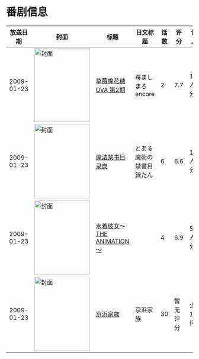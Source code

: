 # 番剧信息

|放送日期|封面|标题|日文标题|话数|评分|评分人数|
|---|---|---|---|---|---|---|
|2009-01-23|<img src="//lain.bgm.tv/pic/cover/c/1e/05/918_bkFUu.jpg" alt="封面" style="width:150px;height:200px;object-fit:cover;">|[草莓棉花糖 OVA 第2期](https://bangumi.tv/subject/918)|苺ましまろ encore|2|7.7|1439人评分|
|2009-01-23|<img src="//lain.bgm.tv/pic/cover/c/29/f6/25363_tRzpY.jpg" alt="封面" style="width:150px;height:200px;object-fit:cover;">|[魔法禁书目录炭](https://bangumi.tv/subject/25363)|とある魔術の禁書目録たん|6|6.6|1497人评分|
|2009-01-23|<img src="/img/no_icon_subject.png" alt="封面" style="width:150px;height:200px;object-fit:cover;">|[水着彼女～THE ANIMATION～](https://bangumi.tv/subject/49816)||4|6.9|510人评分|
|2009-01-23|<img src="//lain.bgm.tv/pic/cover/c/13/f4/98510_Q6D3K.jpg" alt="封面" style="width:150px;height:200px;object-fit:cover;">|[京浜家族](https://bangumi.tv/subject/98510)|京浜家族|30|暂无评分|少于10人评分|
